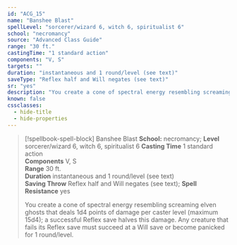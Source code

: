 ```yaml
---
id: "ACG_15"
name: "Banshee Blast"
spellLevel: "sorcerer/wizard 6, witch 6, spiritualist 6"
school: "necromancy"
source: "Advanced Class Guide"
range: "30 ft."
castingTime: "1 standard action"
components: "V, S"
targets: ""
duration: "instantaneous and 1 round/level (see text)"
saveType: "Reflex half and Will negates (see text)"
sr: "yes"
description: "You create a cone of spectral energy resembling screaming elven ghosts that deals 1d4 points of damage per caster level (maximum 15d4); a successful Reflex save halves this damage. Any creature that fails its Reflex save must succeed at a Will save or become panicked for 1 round/level."
known: false
cssclasses:
  - hide-title
  - hide-properties
---
```


> [!spellbook-spell-block] Banshee Blast
> **School:** necromancy; **Level** sorcerer/wizard 6, witch 6, spiritualist 6
> **Casting Time** 1 standard action  
> **Components** V, S  
> **Range** 30 ft.  
> **Duration** instantaneous and 1 round/level (see text)  
> **Saving Throw** Reflex half and Will negates (see text); **Spell Resistance** yes
> 
> You create a cone of spectral energy resembling screaming elven ghosts that deals 1d4 points of damage per caster level (maximum 15d4); a successful Reflex save halves this damage. Any creature that fails its Reflex save must succeed at a Will save or become panicked for 1 round/level.